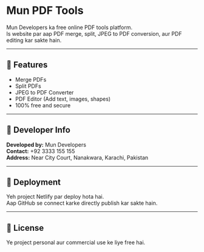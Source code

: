 # Mun PDF Tools

Mun Developers ka free online PDF tools platform.  
Is website par aap PDF merge, split, JPEG to PDF conversion, aur PDF editing kar sakte hain.

---

## 📌 Features
- Merge PDFs
- Split PDFs
- JPEG to PDF Converter
- PDF Editor (Add text, images, shapes)
- 100% free and secure

---

## 📍 Developer Info
**Developed by:** Mun Developers  
**Contact:** +92 3333 155 155  
**Address:** Near City Court, Nanakwara, Karachi, Pakistan  

---

## 🚀 Deployment
Yeh project Netlify par deploy hota hai.  
Aap GitHub se connect karke directly publish kar sakte hain.

---

## 📜 License
Ye project personal aur commercial use ke liye free hai.
